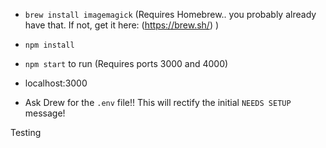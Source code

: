 - `brew install imagemagick` (Requires Homebrew.. you probably already have that. If not, get it here: (https://brew.sh/) )

- `npm install`

- `npm start` to run (Requires ports 3000 and 4000)

- localhost:3000

- Ask Drew for the `.env` file!! This will rectify the initial `NEEDS SETUP` message!

Testing
